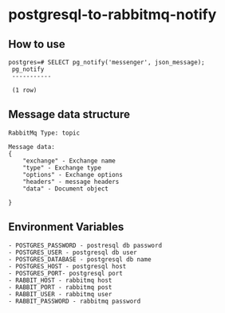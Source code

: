 # postgresql-to-rabbitmq-notify

## How to use

    postgres=# SELECT pg_notify('messenger', json_message);
     pg_notify
     -----------
    
     (1 row)

## Message data structure
    
    RabbitMq Type: topic
      
    Message data:
    {
        "exchange" - Exchange name
        "type" - Exchange type
        "options" - Exchange options
        "headers" - message headers
        "data" - Document object
         
    }     

## Environment Variables

    - POSTGRES_PASSWORD - postresql db password
    - POSTGRES_USER - postgresql db user
    - POSTGRES_DATABASE - postgresql db name
    - POSTGRES_HOST - postgresql host
    - POSTGRES_PORT- postgresql port
    - RABBIT_HOST - rabbitmq host
    - RABBIT_PORT - rabbitmq post
    - RABBIT_USER - rabbitmq user
    - RABBIT_PASSWORD - rabbitmq password
 